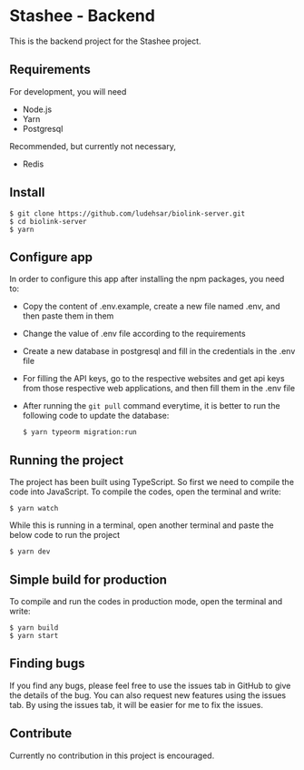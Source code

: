 # Stashee - Backend

This is the backend project for the Stashee project.

## Requirements

For development, you will need
  - Node.js
  - Yarn
  - Postgresql

Recommended, but currently not necessary,
  - Redis

## Install

    $ git clone https://github.com/ludehsar/biolink-server.git
    $ cd biolink-server
    $ yarn

## Configure app

In order to configure this app after installing the npm packages, you need to:
  - Copy the content of .env.example, create a new file named .env, and then paste them in them
  - Change the value of .env file according to the requirements
  - Create a new database in postgresql and fill in the credentials in the .env file
  - For filling the API keys, go to the respective websites and get api keys from those respective web applications, and then fill them in the .env file
  - After running the `git pull` command everytime, it is better to run the following code to update the database:
  
        $ yarn typeorm migration:run

## Running the project

The project has been built using TypeScript. So first we need to compile the code into JavaScript. To compile the codes, open the terminal and write:

    $ yarn watch

While this is running in a terminal, open another terminal and paste the below code to run the project

    $ yarn dev

## Simple build for production

To compile and run the codes in production mode, open the terminal and write:

    $ yarn build
    $ yarn start

## Finding bugs

If you find any bugs, please feel free to use the issues tab in GitHub to give the details of the bug. You can also request new features using the issues tab. By using the issues tab, it will be easier for me to fix the issues.

## Contribute

Currently no contribution in this project is encouraged.
